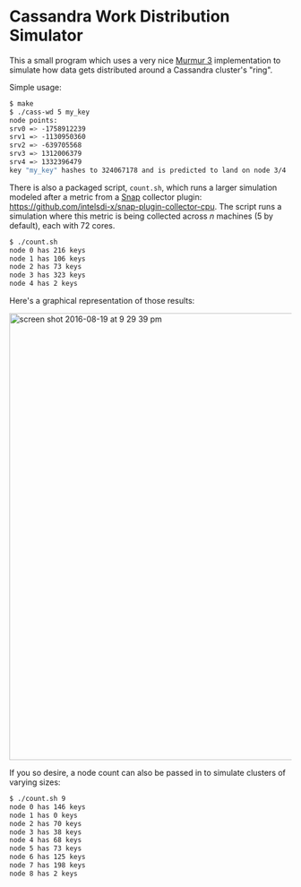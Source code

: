 # Cassandra Work Distribution Simulator

This a small program which uses a very nice [Murmur 3](https://github.com/PeterScott/murmur3) implementation to simulate how data gets distributed around a Cassandra cluster's "ring".

Simple usage:

```sh
$ make
$ ./cass-wd 5 my_key
node points:
srv0 => -1758912239
srv1 => -1130950360
srv2 => -639705568
srv3 => 1312006379
srv4 => 1332396479
key "my_key" hashes to 324067178 and is predicted to land on node 3/4
```
There is also a packaged script, `count.sh`, which runs a larger simulation modeled after a metric from a [Snap](https://github.com/intelsdi-x/snap) collector plugin: https://github.com/intelsdi-x/snap-plugin-collector-cpu.  The script runs a simulation where this metric is being collected across _n_ machines (5 by default), each with 72 cores.

```sh
$ ./count.sh
node 0 has 216 keys
node 1 has 106 keys
node 2 has 73 keys
node 3 has 323 keys
node 4 has 2 keys
```


Here's a graphical representation of those results:

<img width="798" alt="screen shot 2016-08-19 at 9 29 39 pm" src="https://cloud.githubusercontent.com/assets/1194436/17829093/64809828-6657-11e6-9d06-2f31337ca448.png">

If you so desire, a node count can also be passed in to simulate clusters of varying sizes:
```sh
$ ./count.sh 9
node 0 has 146 keys
node 1 has 0 keys
node 2 has 70 keys
node 3 has 38 keys
node 4 has 68 keys
node 5 has 73 keys
node 6 has 125 keys
node 7 has 198 keys
node 8 has 2 keys
```
